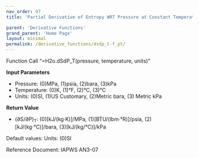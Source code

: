 ```yaml
---
nav_order: 97
title: 'Partial Derivative of Entropy WRT Pressure at Constant Temperature f(P, T)'

parent: 'Derivative Functions'
grand_parent: 'Home Page'
layout: minimal
permalink: /derivative_functions/dsdp_t-f_pt/
---
```


Function Call “=H2o.dSdP\_T(pressure, temperature, units)”

**Input Parameters**

- Pressure: (0)MPa, (1)psia, (2)bara, (3)kPa
- Temperature: (0)K, (1)°F, (2)°C, (3)°C
- Units: (0)SI, (1)US Customary, (2)Metric bara, (3) Metric kPa

**Return Value**

- (∂S/∂P)<sub>T</sub>: (0)\[kJ/(kg·K)\]/MPa, (1)\[BTU/(lbm·°R)\]/psia, (2)\[kJ/(kg·°C)\]/bara, (3)\[kJ/(kg/°C)\]/kPa

Default values: Units: (0)SI

Reference Document: IAPWS AN3-07
